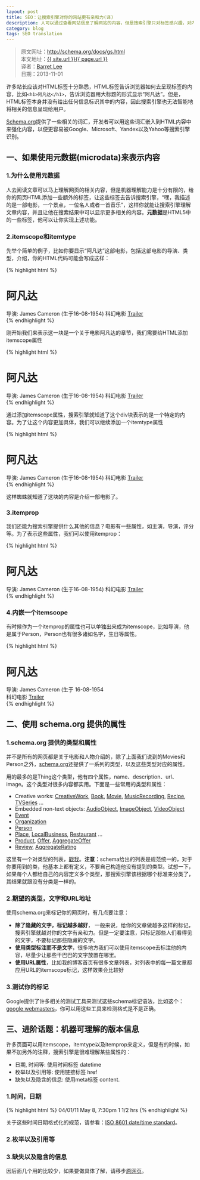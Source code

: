 ```yaml
---
layout: post
title: SEO：让搜索引擎对你的网站更有亲和力(译)
description: 人可以通过查看网站信息了解网站的内容，但是搜索引擎只对标签感兴趣，对内容的识别能力是很低的，如何让蜘蛛通过标签认识你的文章内容呢~
category: blog
tags: SEO translation
---
```


> 原文网址：<http://schema.org/docs/gs.html><br />本文地址：<a href="{{ site.url }}{{ page.url }}">{{ site.url }}{{ page.url }}</a><br />译者：<a href="{{ site.url }}" target="_blank">Barret Lee</a><br />日期：<time datetime="2013-11-01">2013-11-01</time>

许多站长应该对HTML标签十分熟悉，HTML标签告诉浏览器如何去呈现标签的内容，比如`<h1>阿凡达</h1>`，告诉浏览器用大标题的形式显示“阿凡达”。但是，HTML标签本身并没有给出任何信息标识其中的内容，因此搜索引擎也无法智能地将相关的信息呈现给用户。

[Schema.org][1]提供了一些相关的词汇，开发者可以用这些词汇嵌入到HTML内容中来强化内容，以便更容易被Google、Microsoft、Yandex以及Yahoo等搜索引擎识别。

## 一、如果使用元数据(microdata)来表示内容

### 1.为什么使用元数据

人去阅读文章可以马上理解网页的相关内容，但是机器理解能力是十分有限的，给你的网页HTML添加一些额外的标签，让这些标签去告诉搜索引擎，“嘿，我描述的是一部电影，一个景点，一位名人或者一首音乐”，这样你就能让搜索引擎理解文章内容，并且让他在搜索结果中可以显示更多相关的内容。**元数据**是HTML5中的一些标签，他可以让你实现上述功能。

### 2.itemscope和itemtype

先举个简单的例子，比如你要显示“阿凡达”这部电影，包括这部电影的导演、类型，介绍，你的HTML代码可能会写成这样：

{% highlight html %}
<div>
	<h1>阿凡达</h1>
	<span>导演: James Cameron (生于16-08-1954)</span>
	<span>科幻电影</span>
	<a href="/path/to/obj.html">Trailer</a>
</div>
{% endhighlight %}

刚开始我们来表示这一块是一个关于电影阿凡达的章节，我们需要给HTML添加itemscope属性

{% highlight html %}
<div itemscope>
	<h1>阿凡达</h1>
	<span>导演: James Cameron (生于16-08-1954)</span>
	<span>科幻电影</span>
	<a href="/path/to/obj.html">Trailer</a>
</div>
{% endhighlight %}

通过添加itemscope属性，搜索引擎就知道了这个div块表示的是一个特定的内容。为了让这个内容更加具体，我们可以继续添加一个itemtype属性

{% highlight html %}
<div itemscope itemtype="http://schema.org/Movie">
	<h1>阿凡达</h1>
	<span>导演: James Cameron (生于16-08-1954)</span>
	<span>科幻电影</span>
	<a href="/path/to/obj.html">Trailer</a>
</div>
{% endhighlight %}

这样蜘蛛就知道了这块的内容是介绍一部电影了。


### 3.itemprop

我们还能为搜索引擎提供什么其他的信息？电影有一些属性，如主演，导演，评分等。为了表示这些属性，我们可以使用itemprop：

{% highlight html %}
<div itemscope itemtype ="http://schema.org/Movie">
	<h1 itemprop="name">阿凡达</h1>
	<span>导演: <span itemprop="director">James Cameron</span> (生于16-08-1954)</span>
	<span itemprop="genre">科幻电影</span>
	<a href="/path/to/obj.html" itemprop="trailer">Trailer</a>
</div>
{% endhighlight %}

### 4.内嵌一个itemscope

有时候作为一个itemprop的属性也可以单独出来成为itemscope，比如导演，他是属于Person，Person也有很多诸如名字，生日等属性。

{% highlight html %}
<div itemscope itemtype ="http://schema.org/Movie">
	<h1 itemprop="name">阿凡达</h1>
	<div itemprop="director" itemscope itemtype="http://schema.org/Person">
		导演: <span itemprop="name">James Cameron</span> (生于 <span itemprop="birthDate">16-08-1954</span>
	</div>
	<span itemprop="genre">科幻电影</span>
	<a href="/path/to/obj.html" itemprop="trailer">Trailer</a>
</div>
{% endhighlight %}


## 二、使用 schema.org 提供的属性

### 1.schema.org 提供的类型和属性

并不是所有的网页都是关于电影和人物介绍的，除了上面我们说到的Movies和Person之外，[schema.org][1]还提供了一系列的类型，以及这些类型对应的属性。

用的最多的是Thing这个类型，他有四个属性，name、description、url、image。这个类型对很多内容都实用。下面是一些常用的类型和属性：

<ul>
	<li>Creative works: <a href="http://schema.org/CreativeWork">CreativeWork</a>, <a href="http://schema.org/Book">Book</a>, <a href="http://schema.org/Movie">Movie</a>, <a href="http://schema.org/MusicRecording">MusicRecording</a>, <a href="http://schema.org/Recipe">Recipe</a>, <a href="http://schema.org/TVSeries">TVSeries</a> ...</li>
	<li>Embedded non-text objects: <a href="http://schema.org/AudioObject">AudioObject</a>, <a href="http://schema.org/ImageObject">ImageObject</a>, <a href="http://schema.org/VideoObject">VideoObject</a></li>
	<li><a href="http://schema.org/Event">Event</a></li>
	<li><a href="http://schema.org/Organization">Organization</a></li>
	<li><a href="http://schema.org/Person">Person</a></li>
	<li><a href="http://schema.org/Place">Place</a>, <a href="http://schema.org/LocalBusiness">LocalBusiness</a>, <a href="http://schema.org/Restaurant">Restaurant</a> ...</li>
	<li><a href="http://schema.org/Product">Product</a>, <a href="http://schema.org/Offer">Offer</a>, <a href="http://schema.org/AggregateOffer">AggregateOffer</a></li>
	<li><a href="http://schema.org/Review">Review</a>, <a href="http://schema.org/AggregateRating">AggregateRating</a></li>
</ul>

这里有一个对类型的列表，[戳我][2]。<span class="barretSay" itemscope itemtype="http://schema.org/Comment">**注意**：schema给出的列表是规范统一的，对于你要用到的类，他基本上都有定义，不要自己构造他没有提到的类型。试想一下，如果每个人都给自己的内容定义多个类型，那搜索引擎该根据哪个标准来分类了，其结果就跟没有分类是一样的。</span>

### 2.期望的类型，文字和URL地址

使用schema.org来标记你的网页时，有几点要注意：

- **除了隐藏的文字，标记越多越好**， 一般来说，给你的文章做越多这样的标记，搜索引擎就越对你的文字有亲和力。但是一定要注意，只标记那些人们看得见的文字，不要标记那些隐藏的文字。
- **使用类型标注而不是文字**，很多地方我们可以使用itemscope去标注他的内容，尽量少让那些干巴巴的文字放置在哪里。
- **使用URL属性**，比如我的博客首页有很多文章列表，对列表中的每一篇文章都应用URL的itemscope标记，这样效果会比较好

### 3.测试你的标记

Google提供了许多相关的测试工具来测试这些schema标记语法，比如这个：[google
webmasters][3]，你可以用这些工具来检测格式是不是正确。

## 三、进阶话题：机器可理解的版本信息

许多页面可以用itemscope，itemtype以及itemprop来定义，但是有的时候，如果不加另外的注释，搜索引擎是很难理解某些属性的：

- 日期, 时间等: 使用时间标签 datetime
- 枚举以及引用等: 使用链接标签 href
- 缺失以及隐含的信息: 使用meta标签 content.

### 1.时间，日期

{% highlight html %}
<time datetime="2011-04-01">04/01/11</time>
<time datetime="2011-05-08T19:30">May 8, 7:30pm</time>
<time itemprop="cookTime" datetime="PT1H30M">1 1/2 hrs</time>
{% endhighlight %}

关于这些时间日期格式化的规范，请参看：[ISO 8601 date/time standard][4]。

### 2.枚举以及引用等

### 3.缺失以及隐含的信息

因后面几个用的比较少，如果要做具体了解，请移步[原网页][5]。



[1]: http://schema.org 
[2]: http://schema.org/docs/full.html
[3]: https://support.google.com/webmasters/answer/146645?hl=zh-Hans
[4]: http://en.wikipedia.org/wiki/ISO_8601
[5]: http://schema.org/docs/gs.html